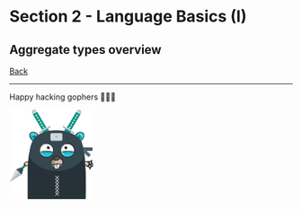 # Section 2 - Language Basics (I)

## Aggregate types overview

[Back](https://github.com/steevehook/udemy-go101/blob/master/section_2-language-basics-1)

---

Happy hacking gophers 🚀🚀🚀

<img src="https://github.com/steevehook/udemy-go101/raw/master/udemy-go101.svg?sanitize=true" width="150px"/>
